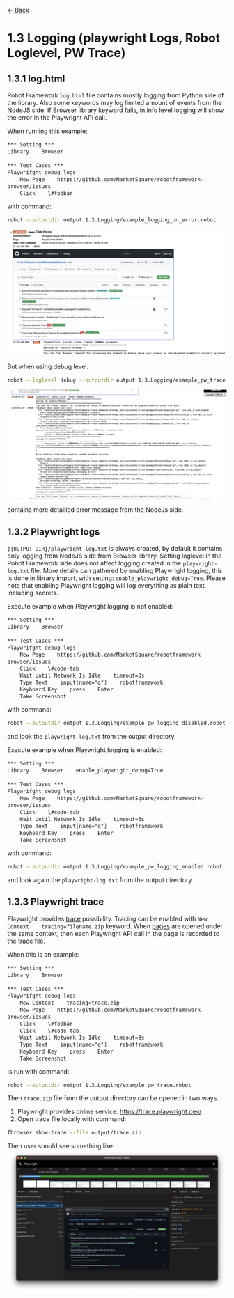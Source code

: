 [<- Back](/README.md)

# 1.3 Logging (playwright Logs, Robot Loglevel, PW Trace)

## 1.3.1 log.html
Robot Framework `log.html` file contains mostly logging from Python side of the library. Also some keywords may
log limited amount of events from the NodeJS side. If Browser library keyword fails, in info level logging
will show the error in the Playwright API call. 

When running this example:
```robotframework
*** Setting ***
Library    Browser

*** Test Cases ***
Playwrifght debug logs
    New Page    https://github.com/MarketSquare/robotframework-browser/issues
    Click    \#foobar
```
with command:
```bash
robot --outputdir output 1.3.Logging/example_logging_on_error.robot
```
![log.html](log_html_info_error.png)

But when using debug level:
```bash
robot --loglevel debug --outputdir output 1.3.Logging/example_pw_trace.robot
```
![log.html](log_html_debug_error.png)

contains more detailled error message from the NodeJs side.

## 1.3.2 Playwright logs
`${OUTPUT_DIR}/playwright-log.txt` is always created, by default it contains only logging from NodeJS side from 
Browser library. Setting loglevel in the Robot Framework side does not affect logging created in the
`playwright-log.txt` file. More details can gathered by enabling Playwright logging, this is done in library import,
with  setting: `enable_playwright_debug=True`. Please note that enabling Playwright logging will log everything
as plain text, including secrets.

Execute example when Playwright logging is not enabled:
```robotframework
*** Setting ***
Library    Browser

*** Test Cases ***
Playwrifght debug logs
    New Page    https://github.com/MarketSquare/robotframework-browser/issues
    Click    \#code-tab
    Wait Until Network Is Idle    timeout=3s
    Type Text    input[name="q"]    robotframework
    Keyboard Key    press    Enter
    Take Screenshot

```
with command:
```bash
robot --outputdir output 1.3.Logging/example_pw_logging_disabled.robot
```
and look the `playwright-log.txt` from the output directory.

Execute example when Playwright logging is enabled:
```robotframework
*** Setting ***
Library    Browser    enable_playwright_debug=True

*** Test Cases ***
Playwrifght debug logs
    New Page    https://github.com/MarketSquare/robotframework-browser/issues
    Click    \#code-tab
    Wait Until Network Is Idle    timeout=3s
    Type Text    input[name="q"]    robotframework
    Keyboard Key    press    Enter
    Take Screenshot

```
with command:
```bash
robot --outputdir output 1.3.Logging/example_pw_logging_enabled.robot
```
and look again the `playwright-log.txt` from the output directory.

## 1.3.3 Playwright trace

Playwright provides [trace](https://playwright.dev/docs/trace-viewer-intro) possibility. Tracing can be enabled
with `New Context    tracing=filename.zip` keyword. When
[pages](https://marketsquare.github.io/robotframework-browser/Browser.html#New%20Page) are opened under the same
context, then each Playwright API call in the page is recorded to the trace file. 

When this is an example:
```robotframework
*** Setting ***
Library    Browser

*** Test Cases ***
Playwrifght debug logs
    New Context    tracing=trace.zip
    New Page    https://github.com/MarketSquare/robotframework-browser/issues
    Click    \#foobar
    Click    \#code-tab
    Wait Until Network Is Idle    timeout=3s
    Type Text    input[name="q"]    robotframework
    Keyboard Key    press    Enter
    Take Screenshot

```

Is run with command:
```bash
robot --outputdir output 1.3.Logging/example_pw_trace.robot
```

Then `trace.zip` file from the output directory can be opened in two ways. 
1) Playwright provides online service: https://trace.playwright.dev/
2) Open trace file locally with command:
````bash
fbrowser show-trace --file output/trace.zip
````

Then user should see something like: 
![trace_view.png](trace_view.png)
